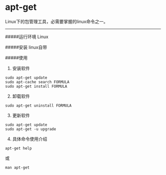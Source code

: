 # apt-get
Linux下的包管理工具，必需要掌握的linux命令之一。

---

#####运行环境
Linux

#####安装
linux自带

#####使用
1. 安装软件
 ```
 sudo apt-get update
 sudo apt-cache search FORMULA
 sudo apt-get install FORMULA
 ```
 
 2. 卸载软件
```
sudo apt-get uninstall FORMULA
```

3. 更新软件
```
sudo apt-get update
sudo apt-get -u upgrade
```

4. 具体命令使用介绍
```
apt-get help
```
或
```
man apt-get
```